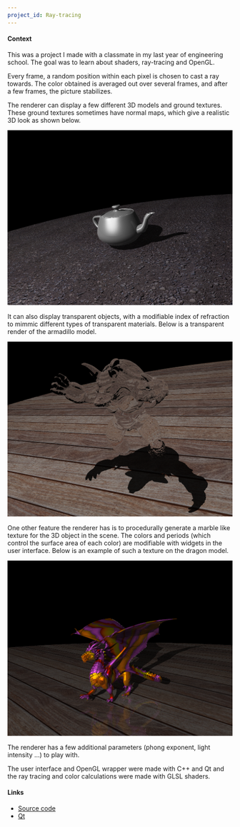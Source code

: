 ```yaml
---
project_id: Ray-tracing
---
```

	
#### Context

This was a project I made with a classmate in my last year of engineering school. The goal was to learn about shaders, ray-tracing and OpenGL.

Every frame, a random position within each pixel is chosen to cast a ray towards. The color obtained is averaged out over several frames, and after a few frames, the picture stabilizes.

The renderer can display a few different 3D models and ground textures. These ground textures sometimes have normal maps, which give a realistic 3D look as shown below.

![Teapot on ground](/assets/pictures/Teapot.png)

It can also display transparent objects, with a modifiable index of refraction to mimmic different types of transparent materials. Below is a transparent render of the armadillo model.

![Armadillo transparent](/assets/pictures/Armadillo-transparent.png)

One other feature the renderer has is to procedurally generate a marble like texture for the 3D object in the scene. The colors and periods (which control the surface area of each color) are modifiable with widgets in the user interface. Below is an example of such a texture on the dragon model.

![Dragon procedural](/assets/pictures/Dragon.png)

The renderer has a few additional parameters (phong exponent, light intensity ...) to play with.

The user interface and OpenGL wrapper were made with C++ and Qt and the ray tracing and color calculations were made with GLSL shaders.

#### Links

- [Source code](https://github.com/WillTheWizard42/raytracing)
- [Qt](https://www.qt.io/)